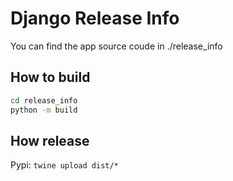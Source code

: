 # Django Release Info

You can find the app source coude in ./release_info

## How to build

```bash
cd release_info
python -m build
```

##  How release

Pypi: `twine upload dist/*`
